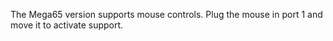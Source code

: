 The Mega65 version supports mouse controls. Plug the mouse in port 1 and move it to activate support.
